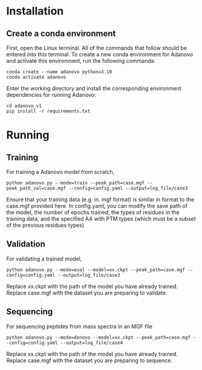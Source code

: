 # Installation
## Create a conda environment

First, open the Linux terminal. All of the commands that follow should be entered into this terminal. 
To create a new conda environment for Adanovo and activate this environment, run the following commands:

```
conda create --name adanovo python=3.10
conda activate adanovo
```

Enter the working directory and install the corresponding environment dependencies for running Adanovo:

```
cd adanovo_v1
pip install -r requirements.txt
```

# Running
## Training
For training a Adanovo model from scratch,
```
python adanovo.py --mode=train --peak_path=case.mgf --peak_path_val=case.mgf --config=config.yaml --output=log_file/case3
```
Ensure that your training data (e.g. in. mgf format) is similar in format to the case.mgf provided here.
In config.yaml, you can modify the save path of the model, the number of epochs trained, the types of residues in the training data, and the specified AA with PTM types (which must be a subset of the previous residues types)

## Validation
For validating a trained model,
```
python adanovo.py --mode=eval --model=xx.ckpt --peak_path=case.mgf --config=config.yaml --output=log_file/case3
```
Replace xx.ckpt with the path of the model you have already trained.
Replace case.mgf with the dataset you are preparing to validate.

## Sequencing
For sequencing peptides from mass spectra in an MGF file
```
python adanovo.py --mode=denovo --model=xx.ckpt --peak_path=case.mgf --config=config.yaml --output=log_file/case4
```
Replace xx.ckpt with the path of the model you have already trained.
Replace case.mgf with the dataset you are preparing to sequence.
